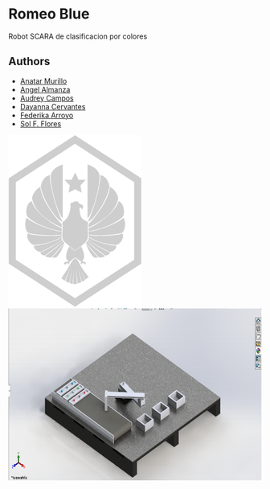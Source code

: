 
# Romeo Blue

Robot SCARA de clasificacion por colores



## Authors

- [Anatar Murillo](https://github.com/AnnatarM)
- [Angel Almanza](https://github.com/angelo-dising)
- [Audrey Campos](https://github.com/Audorei)
- [Dayanna Cervantes](https://github.com/DayannaCervantes)
- [Federika Arroyo](https://github.com/FederikaArroyo)
- [Sol F. Flores](https://github.com/SFCF)


<img src="https://github.com/angelo-dising/ROMEO_BLUE/blob/main/PPDC_Logo_01.webp" height="342"/> <img src="https://github.com/angelo-dising/ROMEO_BLUE/blob/main/SETUP.png" height="342"/>

